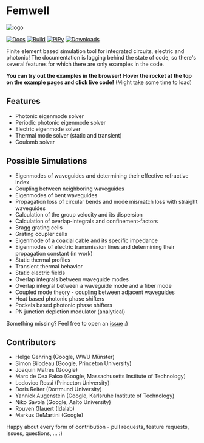 # Femwell

![logo](https://raw.githubusercontent.com/HelgeGehring/femwell/main/logo_inline.svg)

[![Docs](https://github.com/helgegehring/femwell/actions/workflows/docs.yml/badge.svg)](https://HelgeGehring.github.io/femwell/)
[![Build](https://github.com/helgegehring/femwell/actions/workflows/build.yml/badge.svg)](https://github.com/HelgeGehring/femwell/actions/workflows/build.yml)
[![PiPy](https://img.shields.io/pypi/v/femwell)](https://pypi.org/project/femwell/)
[![Downloads](https://static.pepy.tech/badge/femwell/month)](https://pepy.tech/project/femwell)

Finite element based simulation tool for integrated circuits, electric and photonic!
The documentation is lagging behind the state of code,
so there's several features for which there are only examples in the code.

**You can try out the examples in the browser!**
**Hover the rocket at the top on the example pages and click live code!**
(Might take some time to load)

## Features

- Photonic eigenmode solver
- Periodic photonic eigenmode solver
- Electric eigenmode solver
- Thermal mode solver (static and transient)
- Coulomb solver

## Possible Simulations

- Eigenmodes of waveguides and determining their effective refractive index
- Coupling between neighboring waveguides
- Eigenmodes of bent waveguides
- Propagation loss of circular bends and mode mismatch loss with straight waveguides
- Calculation of the group velocity and its dispersion
- Calculation of overlap-integrals and confinement-factors
- Bragg grating cells
- Grating coupler cells
- Eigenmode of a coaxial cable and its specific impedance
- Eigenmodes of electric transmission lines
  and determining their propagation constant (in work)
- Static thermal profiles
- Transient thermal behavior
- Static electric fields
- Overlap integrals between waveguide modes
- Overlap integral between a waveguide mode and a fiber mode
- Coupled mode theory - coupling between adjacent waveguides
- Heat based photonic phase shifters
- Pockels based photonic phase shifters
- PN junction depletion modulator (analytical)

Something missing? Feel free to open an [issue](https://github.com/HelgeGehring/femwell/issues) :)

## Contributors

- Helge Gehring (Google, WWU Münster)
- Simon Bilodeau (Google, Princeton University)
- Joaquin Matres (Google)
- Marc de Cea Falco (Google, Massachusetts Institute of Technology)
- Lodovico Rossi (Princeton University)
- Doris Reiter (Dortmund University)
- Yannick Augenstein (Google, Karlsruhe Institute of Technology)
- Niko Savola (Google, Aalto University)
- Rouven Glauert (Idalab)
- Markus DeMartini (Google)

Happy about every form of contribution -
pull requests, feature requests, issues, questions, ... :)
